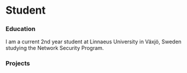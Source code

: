 # Student

### Education
I am a current 2nd year student at Linnaeus University in Växjö, Sweden studying the Network Security Program.

### Projects